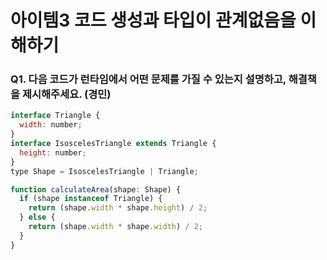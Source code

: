 # 아이템3 코드 생성과 타입이 관계없음을 이해하기

### Q1. 다음 코드가 런타임에서 어떤 문제를 가질 수 있는지 설명하고, 해결책을 제시해주세요. (경민)

```js
interface Triangle {
  width: number;
}
interface IsoscelesTriangle extends Triangle {
  height: number;
}
type Shape = IsoscelesTriangle | Triangle;

function calculateArea(shape: Shape) {
  if (shape instanceof Triangle) {
    return (shape.width * shape.height) / 2;
  } else {
    return (shape.width * shape.width) / 2;
  }
}
```
